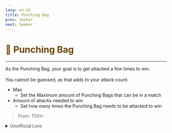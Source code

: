 ```yaml
---
lang: en-US
title: Punching Bag
prev: Jester
next: Seeker
---
```


# <font color="#684405">🤕 <b>Punching Bag</b></font> <Badge text="Evil" type="tip" vertical="middle"/>
---

As the Punching Bag, your goal is to get attacked a few times to win.<br><br>
You cannot be guessed, as that adds to your attack count.
* Max
  * Set the Maximum amount of Punching Bags that can be in a match
* Amount of attacks needed to win
  * Set how many times the Punching Bag needs to be attacked to win

> From: TOH+

<details>
<summary><b><font color=gray>Unofficial Lore</font></b></summary>

Placeholder: This role is a ROLE OH EM GOSH
> Submitted by: Member
</details>